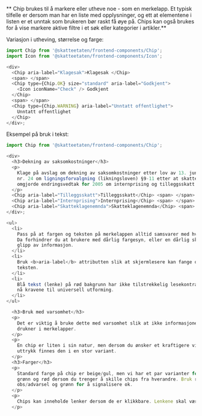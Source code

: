 ** Chip brukes til å markere eller utheve noe - som en merkelapp. Et typisk tilfelle er dersom man har en liste med opplysninger, og ett at elementene i listen er et unntak som brukeren bør raskt få øye på. Chips kan også brukes for å vise markere aktive filtre i et søk eller kategorier i artikler.**

Variasjon i utheving, størrelse og farge:

```js
import Chip from '@skatteetaten/frontend-components/Chip';
import Icon from '@skatteetaten/frontend-components/Icon';

<div>
  <Chip aria-label="Klagesak">Klagesak </Chip>
  <span> </span>
  <Chip type={Chip.OK} size="standard" aria-label="Godkjent">
    <Icon iconName="Check" /> Godkjent
  </Chip>
  <span> </span>
  <Chip type={Chip.WARNING} aria-label="Unntatt offentlighet">
    Unntatt offentlighet
  </Chip>
</div>;
```

Eksempel på bruk i tekst:

```js
import Chip from '@skatteetaten/frontend-components/Chip';

<div>
  <h3>Dekning av saksomkostninger</h3>
  <p>
    Klage på avslag om dekning av saksomkostninger etter lov av 13. juni 1980
    nr. 24 om ligningsforvalgning (likningsloven) §9-11 etter at skattekontoret
    omgjorde endringsvedtak for 2005 om internprising og tilleggsskatt.
  </p>
  <Chip aria-label="Tilleggsskatt">Tilleggsskatt</Chip> <span> </span>
  <Chip aria-label="Internprising">Internprising</Chip> <span> </span>
  <Chip aria-label="Skatteklagenemnda">Skatteklagenemnda</Chip> <span> </span>
</div>;
```

```js noeditor uu
<ul>
  <li>
    Pass på at fargen og teksten på merkelappen alltid samsvarer med hverandre.
    Da forhindrer du at brukere med dårlig fargesyn, eller en dårlig skjerm, går
    glipp av informasjon.
  </li>
  <li>
    Bruk <b>aria-label</b> attributten slik at skjermlesere kan fange opp
    teksten.
  </li>
  <li>
    Blå tekst (lenke) på rød bakgrunn har ikke tilstrekkelig lesekontrast for å
    nå kravene til universell utforming.
  </li>
</ul>
```

```js noeditor beskrivelse
  <h3>Bruk med varsomhet</h3>
  <p>
    Det er viktig å bruke dette med varsomhet slik at ikke informasjonen
    drukner i merkelapper.
  </p>
  <p>
    En chip er liten i sin natur, men dersom du ønsker et kraftigere visuelt
    uttrykk finnes den i en stor variant.
  </p>
  <h3>Farger</h3>
  <p>
    Standard farge på chip er beige/gul, men vi har et par varianter for i
    grønn og rød dersom du trenger å skille chips fra hverandre. Bruk rød til
    obs/advarsel og grønn for å signalisere ok.
  </p>
  <p>
    Chips kan inneholde lenker dersom de er klikkbare. Lenkene skal være blå. (Merk at blå lenkefarge på rød bakgrunn ikke har god nok lesekontrast.)
  </p>
```
